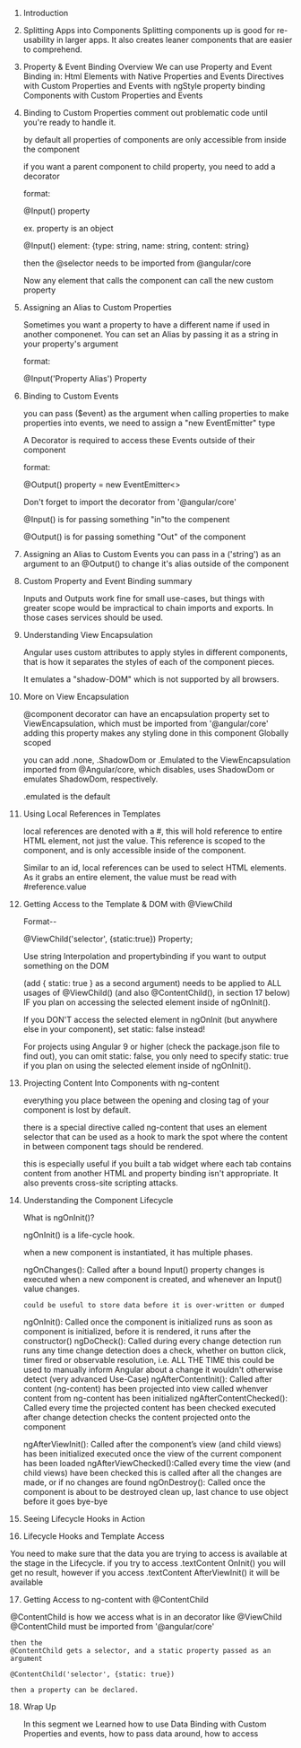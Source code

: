 1. Introduction


2. Splitting Apps into Components
    Splitting components up is good for re-usability in larger apps. It also creates leaner components that are easier to comprehend.



3. Property & Event Binding Overview
   We can use Property and Event Binding in:
    Html Elements with Native Properties and Events
    Directives with Custom Properties and Events
        with ngStyle property binding
    Components with Custom Properties and Events


4. Binding to Custom Properties
    comment out problematic code until you're ready to handle it.

    by default all properties of components are only accessible from inside the component

    if you want a parent component to child property, you need to add a decorator

    format:

    @Input() property
    
    ex. property is an object

    @Input() element: {type: string, name: string, content: string}

    then the @selector needs to be imported from @angular/core

    Now any element that calls the component can call the new custom property


5. Assigning an Alias to Custom Properties

    Sometimes you want a property to have a different name if used in another componenet. You can set an Alias by passing it as a string in your property's argument

    format:

    @Input('Property Alias') Property

6. Binding to Custom Events

    you can pass ($event) as the argument when calling properties
    to make properties into events, we need to assign a "new EventEmitter" type

    A Decorator is required to access these Events outside of their component

    format:

    @Output() property = new EventEmitter<>

    Don't forget to import the decorator from '@angular/core'

    @Input() is for passing something "in"to the compenent

    @Output() is for passing something "Out" of the component

7. Assigning an Alias to Custom Events
    you can pass in a ('string') as an argument to an @Output() to change it's alias outside of the component

8. Custom Property and Event Binding summary

    Inputs and Outputs work fine for small use-cases,
    but things with greater scope would be impractical to chain imports and exports. In those cases services should be used.

9.  Understanding View Encapsulation

    Angular uses custom attributes to apply styles in different components, that is how it separates the styles of each of the component pieces.

    It emulates a "shadow-DOM" which is not supported by all browsers.

10. More on View Encapsulation
    
    @component decorator can have an encapsulation property set to ViewEncapsulation, which must be imported from '@angular/core'
    adding this property makes any styling done in this component Globally scoped
    
    you can add .none, .ShadowDom or .Emulated to the ViewEncapsulation imported from @Angular/core, which disables, uses ShadowDom or emulates ShadowDom, respectively.

    .emulated is the default


11. Using Local References in Templates

    local references are denoted with a #, this will hold reference to entire HTML element, not just the value. This reference is scoped to the component, and is only accessible inside of the component.

    Similar to an id, local references can be used to select HTML elements. As it grabs an entire element, the value must be read with #reference.value

12. Getting Access to the Template & DOM with @ViewChild

    Format--

    @ViewChild('selector', {static:true}) Property;

    Use string Interpolation and propertybinding if you want to output something on the DOM

    (add { static: true } as a second argument) needs to be applied to ALL usages of @ViewChild() (and also @ContentChild(), in section 17 below) IF you plan on accessing the selected element inside of ngOnInit().

    If you DON'T access the selected element in ngOnInit (but anywhere else in your component), set static: false instead!

    For projects using Angular 9 or higher (check the package.json file to find out), you can omit static: false, you only need to specify static: true if you plan on using the selected element inside of ngOnInit().

13. Projecting Content Into Components with ng-content

    everything you place between the opening and closing tag of your component is lost by default.

    there is a special directive called ng-content that uses an element selector <ng-content></ng-content> that can be used as a hook to mark the spot where the content in between component tags should be rendered.

    this is especially useful if you built a tab widget where each tab contains content from another HTML and property binding isn't appropriate. It also prevents cross-site scripting attacks.

14. Understanding the Component Lifecycle

    What is ngOnInit()?

    ngOnInit() is a life-cycle hook.

    when a new component is instantiated, it has multiple phases.

    ngOnChanges(): Called after a bound Input() property changes
        is executed when a new component is created, and whenever an Input() value changes.

        could be useful to store data before it is over-written or dumped
    ngOnInit(): Called once the component is initialized
        runs as soon as component is initialized, before it is rendered, it runs after the constructor()
    ngDoCheck(): Called during every change detection run
        runs any time change detection does a check, whether on button click, timer fired or observable resolution, 
        i.e. 
        ALL THE TIME
        this could be used to manually inform Angular about a change it wouldn't otherwise detect (very advanced Use-Case)
    ngAfterContentInit(): 
    Called after content (ng-content) has been projected into view
        called whenver content from ng-content has been initialized
    ngAfterContentChecked(): 
        Called every time the projected content has been checked
        executed after change detection checks the content projected onto the component

    ngAfterViewInit():
         Called after the component’s view (and child views) has been initialized
        executed once the view of the current component has been loaded
    ngAfterViewChecked():Called every time the view (and child views) have been checked
        this is called after all the changes are made, or if no changes are found
    ngOnDestroy(): Called once the component is about to be destroyed
        clean up, last chance to use object before it goes bye-bye

15. Seeing Lifecycle Hooks in Action



16. Lifecycle Hooks and Template Access

  You need to make sure that the data you are trying to access is available at the stage in the Lifecycle. if you try to access .textContent OnInit() you will get no result, however if you access .textContent AfterViewInit() it will be available

17. Getting Access to ng-content with @ContentChild

  @ContentChild is how we access what is in an <ngContent></ngContent> decorator
    like @ViewChild
    @ContentChild must be imported from '@angular/core'

    then the
    @ContentChild gets a selector, and a static property passed as an argument

    @ContentChild('selector', {static: true})

    then a property can be declared.



18. Wrap Up

    In this segment we Learned how to use Data Binding with Custom Properties and events, how to pass data around, how to access